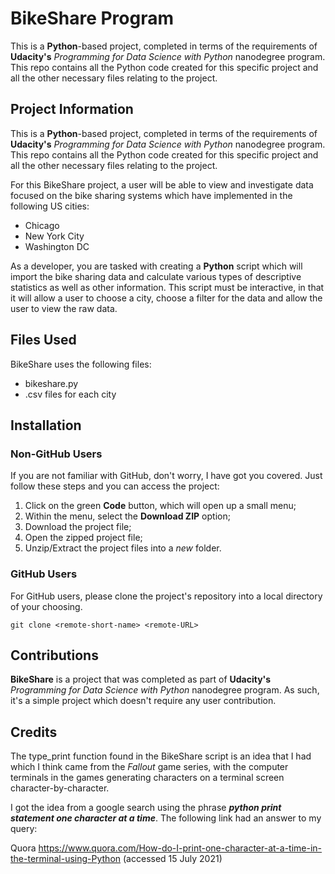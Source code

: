 # BikeShare Program

This is a **Python**-based project, completed in terms of the requirements of
**Udacity's** _Programming for Data Science with Python_ nanodegree program.
This repo contains all the Python code created for this specific project and all
the other necessary files relating to the project.

## Project Information
This is a **Python**-based project, completed in terms of the requirements of
**Udacity's** _Programming for Data Science with Python_ nanodegree program.
This repo contains all the Python code created for this specific project and all
the other necessary files relating to the project.

For this BikeShare project, a user will be able to view and investigate data
focused on the bike sharing systems which have implemented in the following
US cities:

- Chicago
- New York City
- Washington DC

As a developer, you are tasked with creating a **Python** script which will
import the bike sharing data and calculate various types of descriptive statistics
as well as other information. This script must be interactive, in that it will
allow a user to choose a city, choose a filter for the data and allow the user
to view the raw data.

## Files Used
BikeShare uses the following files:

- bikeshare.py
- .csv files for each city

## Installation
### Non-GitHub Users
If you are not familiar with GitHub, don't worry, I have got you covered. Just
follow these steps and you can access the project:

1.  Click on the green **Code** button, which will open up a small menu;
2.  Within the menu, select the **Download ZIP** option;
3.  Download the project file;
4.  Open the zipped project file;
5.  Unzip/Extract the project files into a _new_ folder.

### GitHub Users
For GitHub users, please clone the project's repository into a local directory
of your choosing.
```
git clone <remote-short-name> <remote-URL>
```

## Contributions
**BikeShare** is a project that was completed as part of **Udacity's**
_Programming for Data Science with Python_ nanodegree program. As such, it's a
simple project which doesn't require any user contribution.

## Credits
The type_print function found in the BikeShare script is an idea that I had which
I think came from the _Fallout_ game series, with the computer terminals in the
games generating characters on a terminal screen character-by-character.

I got the idea from a google search using the phrase **_python print statement
one character at a time_**. The following link had an answer to my query:

Quora https://www.quora.com/How-do-I-print-one-character-at-a-time-in-the-terminal-using-Python (accessed 15 July 2021)
